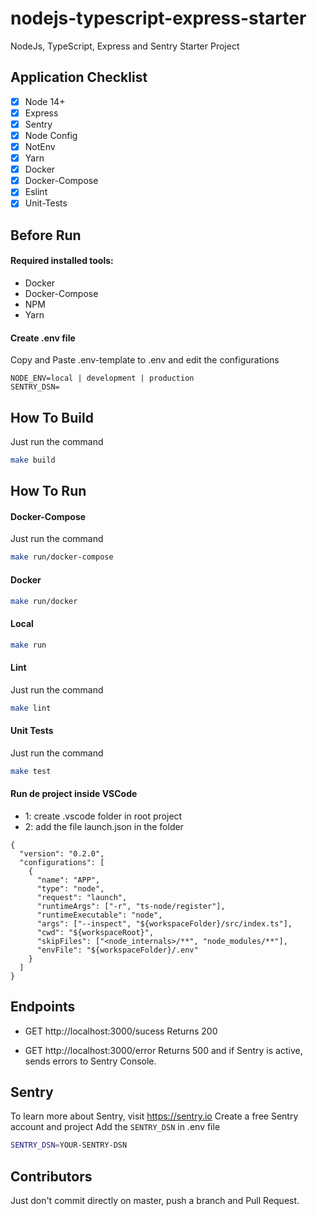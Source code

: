 # nodejs-typescript-express-starter
NodeJs, TypeScript, Express and Sentry Starter Project

## Application Checklist

- [x] Node 14+
- [x] Express
- [x] Sentry
- [x] Node Config
- [x] NotEnv
- [x] Yarn
- [x] Docker
- [x] Docker-Compose
- [x] Eslint
- [x] Unit-Tests

## Before Run
#### Required installed tools:

- Docker
- Docker-Compose
- NPM
- Yarn

#### Create .env file
Copy and Paste .env-template to .env and edit the configurations
```
NODE_ENV=local | development | production
SENTRY_DSN=
```

## How To Build
Just run the command
```bash
make build
```

## How To Run
#### Docker-Compose
Just run the command
```bash
make run/docker-compose
```

#### Docker
```bash
make run/docker
```

#### Local
```bash
make run
```

#### Lint
Just run the command
```bash
make lint
```

#### Unit Tests
Just run the command
```bash
make test
```

#### Run de project inside VSCode
- 1: create .vscode folder in root project
- 2: add the file launch.json in the folder
```
{
  "version": "0.2.0",
  "configurations": [
    {
      "name": "APP",
      "type": "node",
      "request": "launch",
      "runtimeArgs": ["-r", "ts-node/register"],
      "runtimeExecutable": "node",
      "args": ["--inspect", "${workspaceFolder}/src/index.ts"],
      "cwd": "${workspaceRoot}",
      "skipFiles": ["<node_internals>/**", "node_modules/**"],
      "envFile": "${workspaceFolder}/.env"
    }
  ]
}
```

## Endpoints
- GET http://localhost:3000/sucess
Returns 200

- GET http://localhost:3000/error
Returns 500 and if Sentry is active, sends errors to Sentry Console.

## Sentry
To learn more about Sentry, visit https://sentry.io
Create a free Sentry account and project
Add the `SENTRY_DSN` in .env file
```bash
SENTRY_DSN=YOUR-SENTRY-DSN
```

## Contributors
Just don't commit directly on master, push a branch and Pull Request.
